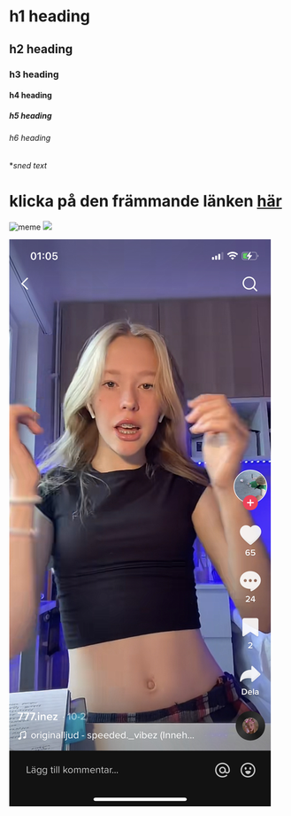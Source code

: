 # h1 heading
## h2 heading
### h3 heading
#### h4 heading
##### h5 heading
###### h6 heading

**sned text*
# klicka på den främmande länken [här](https://www.youtube.com/watch?v=dQw4w9WgXcQ)

![meme](https://i.imgflip.com/7h1w9i.jpg) ![](https://pbs.twimg.com/media/B6hb1r9CMAEyJ0N?format=jpg&name=small)

![in](https://raw.githubusercontent.com/Kewbab/Kewbab.github.io/main/IMG-1457.PNG)
